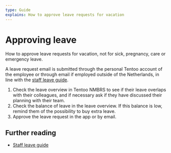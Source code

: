 ```yaml
---
type: Guide
explains: How to approve leave requests for vacation
---
```


# Approving leave

How to approve leave requests for vacation, not for sick, pregnancy, care or emergency leave.

A leave request email is submitted through the personal Tentoo account of the employee or through email if employed outside of the Netherlands, in line with the [staff leave guide](../staff-information/leave.md).

1. Check the leave overview in Tentoo NMBRS to see if their leave overlaps with their colleagues, and if necessary ask if they have discussed their planning with their team.
2. Check the balance of leave in the leave overview. If this balance is low, remind them of the possibility to buy extra leave.
3. Approve the leave request in the app or by email.

## Further reading

* [Staff leave guide](../staff-information/leave.md)
